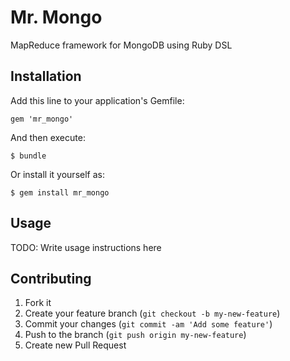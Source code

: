 # Mr. Mongo

MapReduce framework for MongoDB using Ruby DSL

## Installation

Add this line to your application's Gemfile:

    gem 'mr_mongo'

And then execute:

    $ bundle

Or install it yourself as:

    $ gem install mr_mongo

## Usage

TODO: Write usage instructions here

## Contributing

1. Fork it
2. Create your feature branch (`git checkout -b my-new-feature`)
3. Commit your changes (`git commit -am 'Add some feature'`)
4. Push to the branch (`git push origin my-new-feature`)
5. Create new Pull Request
